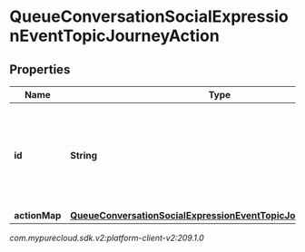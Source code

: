 # QueueConversationSocialExpressionEventTopicJourneyAction


## Properties

| Name | Type | Description | Notes |
| ------------ | ------------- | ------------- | ------------- |
| **id** | **String** | The ID of an action from the Journey System (an action is spawned from an actionMap) |  [optional] |
| **actionMap** | [**QueueConversationSocialExpressionEventTopicJourneyActionMap**](QueueConversationSocialExpressionEventTopicJourneyActionMap) |  |  [optional] |




_com.mypurecloud.sdk.v2:platform-client-v2:209.1.0_
